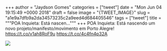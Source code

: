 
+++
author = "Jaydson Gomes"
categories = ["tweet"]
date = "Mon Jun 04 19:15:49 +0000 2018"
draft = false
image = "{TWEET_IMAGE}"
slug = "a1e9a7dfb9a2da34573235c2a9eed4d684405546"
tags = ["tweet"]
title = """POA Inquieta: Está nascen..."""
+++
POA Inquieta: Está nascendo um novo projeto/manifesto/movimento em Porto Alegre! 
https://t.co/v1ah8RoF9u https://t.co/4c4fn4p32A

![](/images/tweet-media/1003716973488955392-De3rFVpX4AETB5_.jpg)